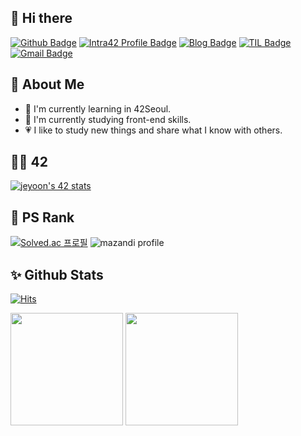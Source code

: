 ## 👋 Hi there

[![Github Badge](https://img.shields.io/badge/-yoouyeon-grey?style=flat&logo=github&logoColor=white&link=https://github.com/yoouyeon/)](https://www.github.com/yoouyeon/) 
[![Intra42 Profile Badge](https://img.shields.io/badge/-jeyoon-black?style=flat&logo=42&logoColor=white&link=https://profile.intra.42.fr/users/jeyoon)](https://profile.intra.42.fr/users/jeyoon)
[![Blog Badge](https://img.shields.io/badge/-Blog-CCE0EE?style=flat&logo=githubsponsors&logoColor=gray&link=https://yoouyeon.github.io/)](https://yoouyeon.github.io/)
[![TIL Badge](https://img.shields.io/badge/-TIL-F7819F?style=flat&logo=macy's&ogoColor=gray&link=https://til.yoou.kr/)](https://til.yoou.kr/)
[![Gmail Badge](https://img.shields.io/badge/-jyeon.yoon59@gmail.com-c14438?style=flat&logo=Gmail&logoColor=white&link=mailto:jyeon.yoon59@gmail.com)](mailto:jyeon.yoon59@gmail.com) 

## 💬 About Me

- 🌱 I'm currently learning in 42Seoul.
- 📖 I'm currently studying front-end skills.
- 💗 I like to study new things and share what I know with others.

<!-- ## 🌱 I'm currently learning... -->

## 🧑‍🚀 42

[![jeyoon's 42 stats](https://badge42.vercel.app/api/v2/cl3en3hhl008509lhaz01qt8t/stats?cursusId=21&coalitionId=87)](https://github.com/JaeSeoKim/badge42)

## 🍒 PS Rank

[![Solved.ac
프로필](http://mazassumnida.wtf/api/v2/generate_badge?boj=yoou)](https://solved.ac/yoou)
![mazandi profile](http://mazandi.herokuapp.com/api?handle=yoou&theme=warm)

## ✨ Github Stats
[![Hits](https://hits.seeyoufarm.com/api/count/incr/badge.svg?url=https%3A%2F%2Fgithub.com%2Fyoouyeon%2F&count_bg=%23FEBE8C&title_bg=%23F7A4A4&icon=&icon_color=%23E7E7E7&title=visited&edge_flat=false)](https://hits.seeyoufarm.com)

<p>
  <img height="180em" src="https://github-readme-stats.vercel.app/api?username=yoouyeon&show_icons=true&include_all_commits=true&count_private=true&bg_color=30,f7a4a4,febe8c&title_color=ffffff&text_color=ffffff">
  <img height="180em" src="https://github-readme-stats.vercel.app/api/top-langs/?username=yoouyeon&layout=compact&count_private=true&bg_color=30,f7a4a4,febe8c&title_color=ffffff&text_color=ffffff">
</p>
